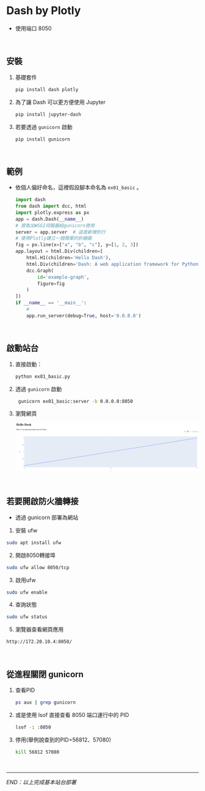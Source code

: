 # Dash by Plotly
- 使用端口 8050

<br>

## 安裝
1. 基礎套件

    ```bash
    pip install dash plotly
    ```

2. 為了讓 Dash 可以更方便使用 Jupyter

    ```bash
    pip install jupyter-dash
    ```

3. 若要透過 `gunicorn` 啟動

    ```bash
    pip install gunicorn
    ```



<br>

## 範例
- 依個人偏好命名，這裡假設腳本命名為 `ex01_basic` 。

    ```python
    import dash
    from dash import dcc, html
    import plotly.express as px
    app = dash.Dash(__name__)
    # 提取出WSGI伺服器給gunicorn使用
    server = app.server  # 這是新增的行
    # 使用Plotly建立一個簡單的折線圖
    fig = px.line(x=["a", "b", "c"], y=[1, 2, 3])
    app.layout = html.Div(children=[
        html.H1(children='Hello Dash'),
        html.Div(children='Dash: A web application framework for Python.'),
        dcc.Graph(
            id='example-graph',
            figure=fig
        )
    ])
    if __name__ == '__main__':
        #
        app.run_server(debug=True, host='0.0.0.0')

    ```

<br>

## 啟動站台

1. 直接啟動：
   ```bash
   python ex01_basic.py
   ```
   

2. 透過 `gunicorn` 啟動

   ```bash
    gunicorn ex01_basic:server -b 0.0.0.0:8050
   ```

3. 瀏覽網頁
   
   ![](images/img_01.png)
   
<br>

## 若要開啟防火牆轉接
- 透過 gunicorn 部署為網站

1. 安裝 ufw
```bash
sudo apt install ufw
```


2. 開啟8050轉接埠
```bash
sudo ufw allow 8050/tcp
```


3. 啟用ufw
```bash
sudo ufw enable
```


4. 查詢狀態
```bash
sudo ufw status
```


5. 瀏覽器查看網頁應用
```bash
http://172.20.10.4:8050/
```

<br>


## 從進程關閉 gunicorn

1. 查看PID

    ```bash
    ps aux | grep gunicorn
    ```


2. 或是使用 lsof 直接查看 8050 端口運行中的 PID

    ```bash
    lsof -i :8050
    ```
3. 停用(舉例說查到的PID=56812、57080)

    ```bash
    kill 56812 57080
    ```

<br>

---

_END：以上完成基本站台部署_